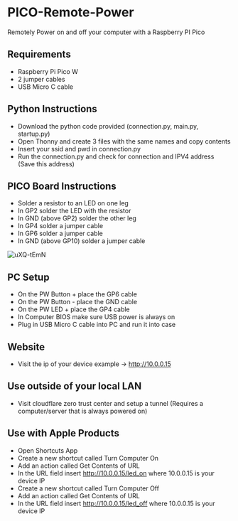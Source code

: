 # PICO-Remote-Power
Remotely Power on and off your computer with a Raspberry PI Pico

## Requirements
- Raspberry Pi Pico W
- 2 jumper cables
- USB Micro C cable

## Python Instructions
- Download the python code provided (connection.py, main.py, startup.py)
- Open Thonny and create 3 files with the same names and copy contents
- Insert your ssid and pwd in connection.py
- Run the connection.py and check for connection and IPV4 address (Save this address)

## PICO Board Instructions
- Solder a resistor to an LED on one leg
- In GP2 solder the LED with the resistor
- In GND (above GP2) solder the other leg
- In GP4 solder a jumper cable
- In GP6 solder a jumper cable
- In GND (above GP10) solder a jumper cable

![uXQ-tEmN](https://github.com/trycehuffman/PICO-Remote-Power/assets/45830492/f81abb6b-9e1b-4290-833b-2c32e74e3813)

## PC Setup
- On the PW Button + place the GP6 cable
- On the PW Button - place the GND cable
- On the PW LED + place the GP4 cable
- In Computer BIOS make sure USB power is always on
- Plug in USB Micro C cable into PC and run it into case

## Website
- Visit the ip of your device example -> http://10.0.0.15

## Use outside of your local LAN
- Visit cloudflare zero trust center and setup a tunnel (Requires a computer/server that is always powered on)

## Use with Apple Products
- Open Shortcuts App
- Create a new shortcut called Turn Computer On
- Add an action called Get Contents of URL
- In the URL field insert http://10.0.0.15/led_on where 10.0.0.15 is your device IP
- Create a new shortcut called Turn Computer Off
- Add an action called Get Contents of URL
- In the URL field insert http://10.0.0.15/led_off where 10.0.0.15 is your device IP
